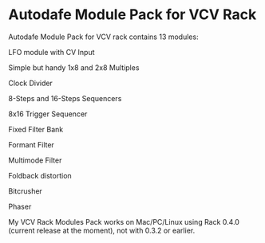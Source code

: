 # Autodafe Module Pack for VCV Rack

Autodafe Module Pack for VCV rack contains 13 modules:

LFO module with CV Input

Simple but handy 1x8 and 2x8 Multiples

Clock Divider

8-Steps and 16-Steps Sequencers

8x16 Trigger Sequencer

Fixed Filter Bank

Formant Filter

Multimode Filter

Foldback distortion

Bitcrusher

Phaser


My VCV Rack Modules Pack works on Mac/PC/Linux using Rack 0.4.0 (current release at the moment), not with 0.3.2 or earlier. 
